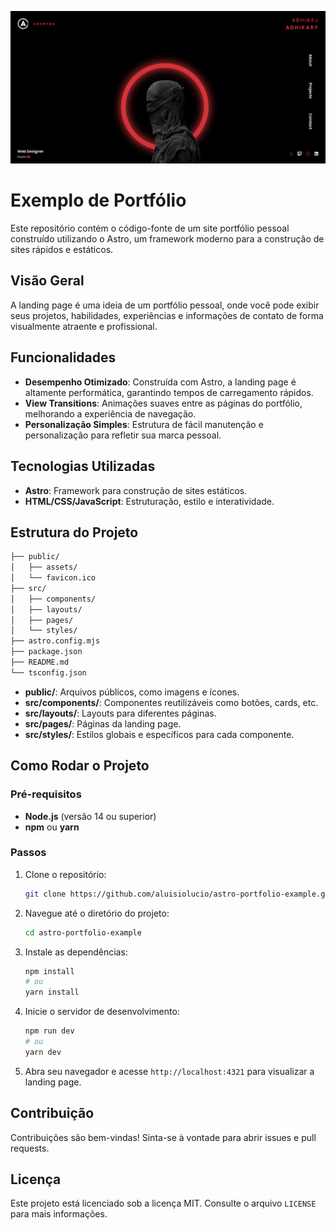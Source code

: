 <p align="center">
  <img src="public/assets/images/print.png" alt="Astro portfólio">
</p>

# Exemplo de Portfólio

Este repositório contém o código-fonte de um site portfólio pessoal construído utilizando o Astro, um framework moderno para a construção de sites rápidos e estáticos.

## Visão Geral

A landing page é uma ideia de um portfólio pessoal, onde você pode exibir seus projetos, habilidades, experiências e informações de contato de forma visualmente atraente e profissional.

## Funcionalidades

- **Desempenho Otimizado**: Construída com Astro, a landing page é altamente performática, garantindo tempos de carregamento rápidos.
- **View Transitions**: Animações suaves entre as páginas do portfólio, melhorando a experiência de navegação.
- **Personalização Simples**: Estrutura de fácil manutenção e personalização para refletir sua marca pessoal.

## Tecnologias Utilizadas

- **Astro**: Framework para construção de sites estáticos.
- **HTML/CSS/JavaScript**: Estruturação, estilo e interatividade.

## Estrutura do Projeto

```bash
├── public/
│   ├── assets/
│   └── favicon.ico
├── src/
│   ├── components/
│   ├── layouts/
│   ├── pages/
│   └── styles/
├── astro.config.mjs
├── package.json
├── README.md
└── tsconfig.json
```

- **public/**: Arquivos públicos, como imagens e ícones.
- **src/components/**: Componentes reutilizáveis como botões, cards, etc.
- **src/layouts/**: Layouts para diferentes páginas.
- **src/pages/**: Páginas da landing page.
- **src/styles/**: Estilos globais e específicos para cada componente.

## Como Rodar o Projeto

### Pré-requisitos

- **Node.js** (versão 14 ou superior)
- **npm** ou **yarn**

### Passos

1. Clone o repositório:

   ```bash
   git clone https://github.com/aluisiolucio/astro-portfolio-example.git
   ```

2. Navegue até o diretório do projeto:

   ```bash
   cd astro-portfolio-example
   ```

3. Instale as dependências:

   ```bash
   npm install
   # ou
   yarn install
   ```

4. Inicie o servidor de desenvolvimento:

   ```bash
   npm run dev
   # ou
   yarn dev
   ```

5. Abra seu navegador e acesse `http://localhost:4321` para visualizar a landing page.

## Contribuição

Contribuições são bem-vindas! Sinta-se à vontade para abrir issues e pull requests.

## Licença

Este projeto está licenciado sob a licença MIT. Consulte o arquivo `LICENSE` para mais informações.